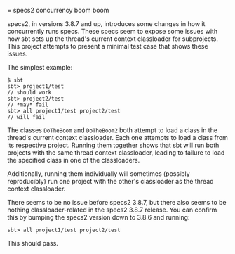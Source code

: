 = specs2 concurrency boom boom

specs2, in versions 3.8.7 and up, introduces some changes in how it
concurrently runs specs. These specs seem to expose some issues with how sbt
sets up the thread's current context classloader for subprojects. This project
attempts to present a minimal test case that shows these issues.

The simplest example:

```
$ sbt
sbt> project1/test
// should work
sbt> project2/test
// *may* fail
sbt> all project1/test project2/test
// will fail
```

The classes `DoTheBoom` and `DoTheBoom2` both attempt to load a class in the
thread's current context classloader. Each one attempts to load a class from
its respective project. Running them together shows that sbt will run both
projects with the same thread context classloader, leading to failure to load
the specified class in one of the classloaders.

Additionally, running them individually will sometimes (possibly reproducibly)
run one project with the other's classloader as the thread context classloader.

There seems to be no issue before specs2 3.8.7, but there also seems to be
nothing classloader-related in the specs2 3.8.7 release. You can confirm this
by bumping the specs2 version down to 3.8.6 and running:

```
sbt> all project1/test project2/test
```

This should pass.
